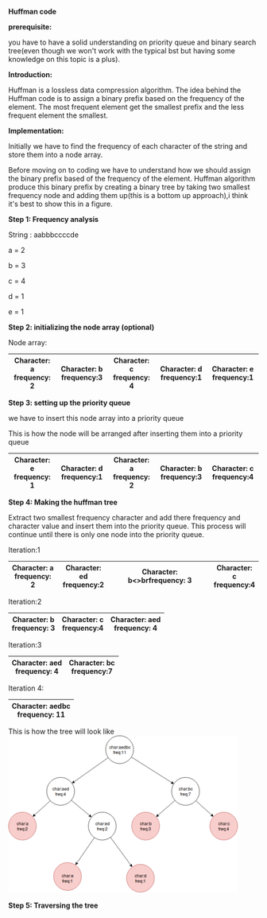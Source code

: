 

**Huffman code**

**prerequisite:**

you have to have a solid understanding on priority queue and binary search tree(even though we won&#39;t work with the typical bst but having some knowledge on this topic is a plus).

**Introduction:**

Huffman is a lossless data compression algorithm. The idea behind the Huffman code is to assign a binary prefix based on the frequency of the element. The most frequent element get the smallest prefix and the less frequent element the smallest.

**Implementation:**

Initially we have to find the frequency of each character of the string and store them into a node array.

Before moving on to coding we have to understand how we should assign the binary prefix based of the frequency of the element. Huffman algorithm produce this binary prefix by creating a binary tree by taking two smallest frequency node and adding them up(this is a bottom up approach),i think it&#39;s best to show this in a figure.

**Step 1: Frequency analysis**

String : aabbbccccde

a = 2

b = 3

c = 4

d = 1

e = 1

**Step 2: initializing the node array (optional)**

Node array:

| Character: a frequency: 2 | Character: b frequency:3 | Character: c frequency: 4 | Character: d frequency:1 | Character: e frequency:1 |
| --- | --- | --- | --- | --- |

**Step 3: setting up the priority queue**

we have to insert this node array into a priority queue

This is how the node will be arranged after inserting them into a priority queue

| Character: e frequency: 1 | Character: d frequency:1 | Character: a frequency: 2 | Character: b frequency:3 | Character: c frequency:4 |
| --- | --- | --- | --- | --- |













**Step 4: Making the huffman tree**

Extract two smallest frequency character and add there frequency and character value and insert them into the priority queue. This process will continue until there is only one node into the priority queue.

Iteration:1

| Character: a<br>frequency: 2 | Character: ed<br>frequency:2 | Character: b<>brfrequency: 3 | Character: c<br>frequency:4 |
| --- | --- | --- | --- |

Iteration:2

| Character: b<br>frequency: 3 | Character: c<br>frequency:4 | Character: aed<br>frequency: 4 |
| --- | --- | --- |

Iteration:3

| Character: aed<br>frequency: 4 | Character: bc<br>frequency:7 |
| --- | --- |

Iteration 4:

| Character: aedbc<br>frequency: 11 |
| --- |


This is how the tree will look like
![alt text](https://github.com/mirsahib/Project-Pluto/blob/master/huffmantree.png "Huffman tree")


**Step 5: Traversing the tree**

